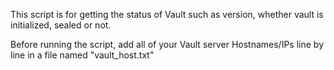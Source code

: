 This script is for getting the status of Vault such as version, whether vault is initialized, sealed or not.

Before running the script, add all of your Vault server Hostnames/IPs line by line in a file named "vault_host.txt"
